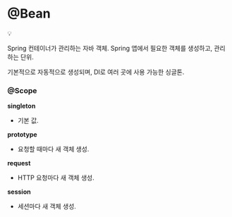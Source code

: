 # @Bean

<aside>
💡

Spring 컨테이너가 관리하는 자바 객체.
Spring 앱에서 필요한 객체를 생성하고, 관리하는 단위.

기본적으로 자동적으로 생성되며, DI로 여러 곳에 사용 가능한 싱글톤.

</aside>

### @Scope

**singleton**

- 기본 값.

**prototype**

- 요청할 때마다 새 객체 생성.

**request**

- HTTP 요청마다 새 객체 생성.

**session**

- 세션마다 새 객체 생성.